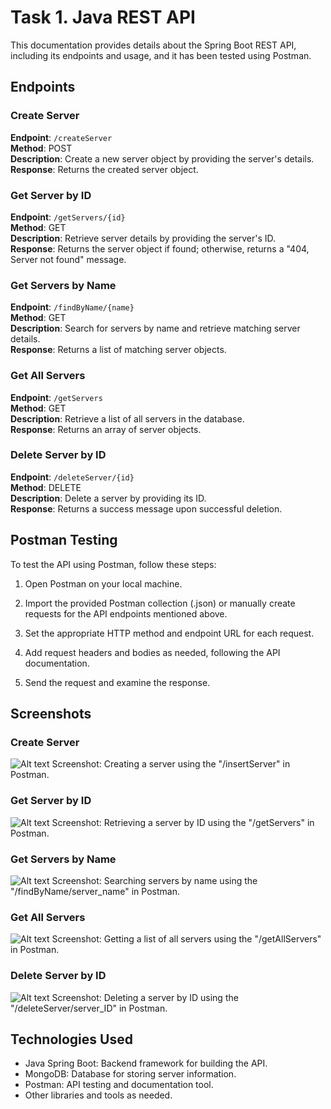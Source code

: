 # Task 1. Java REST API

This documentation provides details about the Spring Boot REST API, including its endpoints and usage, and it has been tested using Postman.

## Endpoints

### Create Server

**Endpoint**: `/createServer`  
**Method**: POST  
**Description**: Create a new server object by providing the server's details.  
**Response**: Returns the created server object.  

### Get Server by ID

**Endpoint**: `/getServers/{id}`  
**Method**: GET  
**Description**: Retrieve server details by providing the server's ID.  
**Response**: Returns the server object if found; otherwise, returns a "404, Server not found" message.  

### Get Servers by Name

**Endpoint**: `/findByName/{name}`    
**Method**: GET  
**Description**: Search for servers by name and retrieve matching server details.  
**Response**: Returns a list of matching server objects.  

### Get All Servers

**Endpoint**: `/getServers`  
**Method**: GET  
**Description**: Retrieve a list of all servers in the database.  
**Response**: Returns an array of server objects.  

### Delete Server by ID

**Endpoint**: `/deleteServer/{id}`  
**Method**: DELETE  
**Description**: Delete a server by providing its ID.  
**Response**: Returns a success message upon successful deletion.  

## Postman Testing

To test the API using Postman, follow these steps:

1. Open Postman on your local machine.

2. Import the provided Postman collection (.json) or manually create requests for the API endpoints mentioned above.

3. Set the appropriate HTTP method and endpoint URL for each request.

4. Add request headers and bodies as needed, following the API documentation.

5. Send the request and examine the response.

## Screenshots

### Create Server
![Alt text](screenshots/ServerCreate.png)
Screenshot: Creating a server using the "/insertServer"  in Postman.

### Get Server by ID 
![Alt text](screenshots/getServerById.png)
Screenshot: Retrieving a server by ID using the "/getServers"  in Postman.

### Get Servers by Name 
![Alt text](screenshots/ServerByName.png)
Screenshot: Searching servers by name using the "/findByName/server_name" in Postman.

### Get All Servers 
![Alt text](screenshots/getAllServers.png)
Screenshot: Getting a list of all servers using the "/getAllServers"  in Postman.

### Delete Server by ID 
![Alt text](screenshots/ServerDeleted.png)
Screenshot: Deleting a server by ID using the "/deleteServer/server_ID" in Postman.

## Technologies Used

- Java Spring Boot: Backend framework for building the API.
- MongoDB: Database for storing server information.
- Postman: API testing and documentation tool.
- Other libraries and tools as needed.
